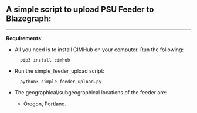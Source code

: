 ## A simple script to upload PSU Feeder to Blazegraph:
----
**Requirements**:

- All you need is to install CIMHub on your computer. Run the following:
        
        
        pip3 install cimhub

- Run the simple_feeder_upload script:
        
        
        python3 simple_feeder_upload.py

- The geographical/subgeographical locations of the feeder are:
    - Oregon, Portland.

